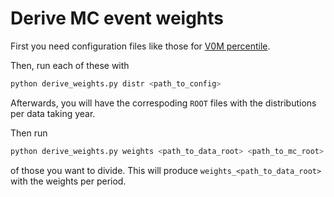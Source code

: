 # Derive MC event weights


First you need configuration files like those for [V0M percentile](perc_v0m).

Then, run each of these with

```bash
python derive_weights.py distr <path_to_config>
```

Afterwards, you will have the correspoding `ROOT` files with the distributions per data taking year.

Then run

```bash
python derive_weights.py weights <path_to_data_root> <path_to_mc_root>
```

of those you want to divide. This will produce `weights_<path_to_data_root>` with the weights per period.
